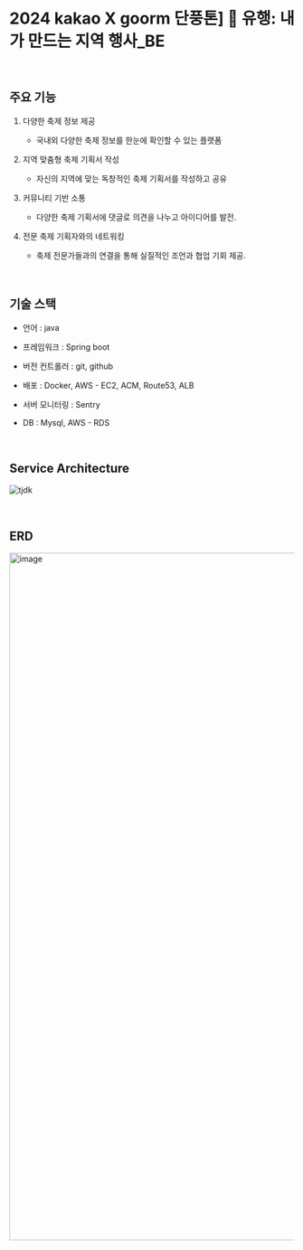 # 2024 kakao X goorm 단풍톤] 🌠 유행: 내가 만드는 지역 행사_BE
<br>



## 주요 기능

  1. 다양한 축제 정보 제공
     - 국내외 다양한 축제 정보를 한눈에 확인할 수 있는 플랫폼
       
  2. 지역 맞춤형 축제 기획서 작성
     - 자신의 지역에 맞는 독창적인 축제 기획서를 작성하고 공유
       
  3. 커뮤니티 기반 소통
     - 다양한 축제 기획서에 댓글로 의견을 나누고 아이디어를 발전.
       
  4. 전문 축제 기획자와의 네트워킹
     - 축제 전문가들과의 연결을 통해 실질적인 조언과 협업 기회 제공.

  <br>
    
  

## 기술 스택

  - 언어 : java
    
  - 프레임워크 : Spring boot
    
  - 버전 컨트롤러 : git, github
    
  - 배포 : Docker, AWS - EC2, ACM, Route53, ALB
    
  - 서버 모니터링 : Sentry
    
  - DB : Mysql, AWS - RDS

<br>

## Service Architecture
![tjdk](https://github.com/user-attachments/assets/0ef92eb9-60df-4fbf-a679-189bde60750c)


<br>

## ERD
<img width="1217" alt="image" src="https://github.com/user-attachments/assets/fd12c609-d5c4-4cf2-a6f5-091af04ada1e">

